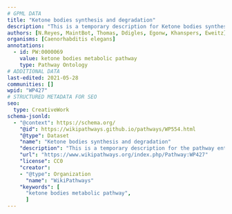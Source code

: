 ```yaml
---
# GPML DATA
title: "Ketone bodies synthesis and degradation"
description: "This is a temporary description for Ketone bodies synthesis and degradation"
authors: [N.Reyes, MaintBot, Thomas, Ddigles, Egonw, Khanspers, Eweitz]
organisms: [Caenorhabditis elegans]
annotations:
  - id: PW:0000069
    value: ketone bodies metabolic pathway
    type: Pathway Ontology
# ADDITIONAL DATA
last-edited: 2021-05-28
communities: []
wpid: "WP427"
# STRUCTURED METADATA FOR SEO
seo:
  type: CreativeWork
schema-jsonld:
  - "@context": https://schema.org/
    "@id": https://wikipathways.github.io/pathways/WP554.html
    "@type": Dataset
    "name": "Ketone bodies synthesis and degradation"
    "description": "This is a temporary description for the pathway entitled: Ketone bodies synthesis and degradation"
    "url": "https://www.wikipathways.org/index.php/Pathway:WP427"
    "license": CC0
    "creator":
    - "@type": Organization
      "name": "WikiPathways"
    "keywords": [
      "ketone bodies metabolic pathway",
      ]
---
```

